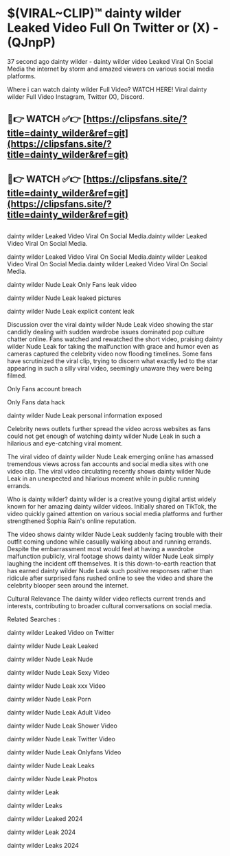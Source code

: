 # $(VIRAL~CLIP)™ dainty wilder Leaked Video Full On Twitter or (X) -(QJnpP)
37 second ago dainty wilder - dainty wilder video Leaked Viral On Social Media the internet by storm and amazed viewers on various social media platforms.

Where i can watch dainty wilder Full Video? WATCH HERE! Viral dainty wilder Full Video Instagram, Twitter (X), Discord.

## 🔴👉 WATCH ✅👉 [https://clipsfans.site/?title=dainty_wilder&ref=git](https://clipsfans.site/?title=dainty_wilder&ref=git)
## 🔴👉 WATCH ✅👉 [https://clipsfans.site/?title=dainty_wilder&ref=git](https://clipsfans.site/?title=dainty_wilder&ref=git)
##
dainty wilder Leaked Video Viral On Social Media.dainty wilder Leaked Video Viral On Social Media.

dainty wilder Leaked Video Viral On Social Media.dainty wilder Leaked Video Viral On Social Media.dainty wilder Leaked Video Viral On Social Media.

dainty wilder Nude Leak Only Fans leak video

dainty wilder Nude Leak leaked pictures

dainty wilder Nude Leak explicit content leak

Discussion over the viral dainty wilder Nude Leak video showing the star candidly dealing with sudden wardrobe issues dominated pop culture chatter online. Fans watched and rewatched the short video, praising dainty wilder Nude Leak for taking the malfunction with grace and humor even as cameras captured the celebrity video now flooding timelines. Some fans have scrutinized the viral clip, trying to discern what exactly led to the star appearing in such a silly viral video, seemingly unaware they were being filmed.


Only Fans account breach

Only Fans data hack

dainty wilder Nude Leak personal information exposed

Celebrity news outlets further spread the video across websites as fans could not get enough of watching dainty wilder Nude Leak in such a hilarious and eye-catching viral moment.


The viral video of dainty wilder Nude Leak emerging online has amassed tremendous views across fan accounts and social media sites with one video clip. The viral video circulating recently shows dainty wilder Nude Leak in an unexpected and hilarious moment while in public running errands.


Who is dainty wilder? dainty wilder is a creative young digital artist widely known for her amazing dainty wilder videos. Initially shared on TikTok, the video quickly gained attention on various social media platforms and further strengthened Sophia Rain's online reputation.

The video shows dainty wilder Nude Leak suddenly facing trouble with their outfit coming undone while casually walking about and running errands. Despite the embarrassment most would feel at having a wardrobe malfunction publicly, viral footage shows dainty wilder Nude Leak simply laughing the incident off themselves. It is this down-to-earth reaction that has earned dainty wilder Nude Leak such positive responses rather than ridicule after surprised fans rushed online to see the video and share the celebrity blooper seen around the internet.

Cultural Relevance The dainty wilder video reflects current trends and interests, contributing to broader cultural conversations on social media.

Related Searches :

dainty wilder Leaked Video on Twitter

dainty wilder Nude Leak Leaked

dainty wilder Nude Leak Nude

dainty wilder Nude Leak Sexy Video

dainty wilder Nude Leak xxx Video

dainty wilder Nude Leak Porn

dainty wilder Nude Leak Adult Video

dainty wilder Nude Leak Shower Video

dainty wilder Nude Leak Twitter Video

dainty wilder Nude Leak Onlyfans Video

dainty wilder Nude Leak Leaks

dainty wilder Nude Leak Photos

dainty wilder Leak

dainty wilder Leaks

dainty wilder Leaked 2024

dainty wilder Leak 2024

dainty wilder Leaks 2024
